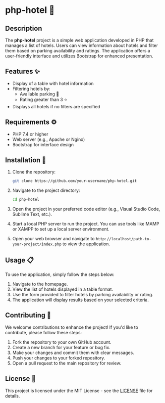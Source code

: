 # php-hotel 🏨

## Description
The **php-hotel** project is a simple web application developed in PHP that manages a list of hotels. Users can view information about hotels and filter them based on parking availability and ratings. The application offers a user-friendly interface and utilizes Bootstrap for enhanced presentation.

## Features ✨
- Display of a table with hotel information
- Filtering hotels by:
  - Available parking 🚗
  - Rating greater than 3 ⭐
- Displays all hotels if no filters are specified

## Requirements ⚙️
- PHP 7.4 or higher
- Web server (e.g., Apache or Nginx)
- Bootstrap for interface design

## Installation 🚀
1. Clone the repository:
   ```bash
   git clone https://github.com/your-username/php-hotel.git

2. Navigate to the project directory:
   ```bash
   cd php-hotel

3. Open the project in your preferred code editor (e.g., Visual Studio Code, Sublime Text, etc.).

4. Start a local PHP server to run the project. You can use tools like MAMP or XAMPP to set up a local server environment.

5. Open your web browser and navigate to `http://localhost/path-to-your-project/index.php` to view the application.

## Usage 📋

To use the application, simply follow the steps below:

1. Navigate to the homepage.
2. View the list of hotels displayed in a table format.
3. Use the form provided to filter hotels by parking availability or rating.
4. The application will display results based on your selected criteria.

## Contributing 🤝

We welcome contributions to enhance the project! If you'd like to contribute, please follow these steps:

1. Fork the repository to your own GitHub account.
2. Create a new branch for your feature or bug fix.
3. Make your changes and commit them with clear messages.
4. Push your changes to your forked repository.
5. Open a pull request to the main repository for review.

## License 📄

This project is licensed under the MIT License - see the [LICENSE](LICENSE) file for details.
